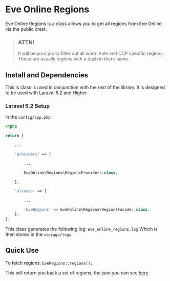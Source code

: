 # Eve Online Regions

Eve Online Regions is a class allows you to get all regions from Eve Online via the public crest.

> ### ATTN!
>
> It will be your job to filter out all worm hole and CCP specific regions. These are usually regions with a dash in
> there name.

## Install and Dependencies

This is class is used in conjunction with the rest of the library. It is designed to be used with Laravel 5.2 and Higher.

### Laravel 5.2 Setup

in the `config/app.php`:

```php
<?php

return [

    ...

    'providers' => [

        ...

        EveOnline\Regions\RegionsProvider::class,

    ],

    'aliases' => [

        ...

        'EveRegions' => EveOnline\Regions\RegionsFacade::class,
    ],
];
```

This class generates the following log: `eve_online_regions.log` Which is then stored in the `storage/logs`.

## Quick Use

To fetch regions: `EveRegions::regions();`

This will return you back a set of regions, the json you can see [here](https://public-crest.eveonline.com/regions/)
